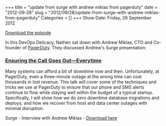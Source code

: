 +++
title = "update from surge with andrew miklas from pagerduty"
date = "2012-09-28"
slug = "2012/09/28/update-from-surge-with-andrew-miklas-from-pagerduty"
Categories = []
+++
Show Date:  Friday, 28 September 2012

[Download the episode](http://traffic.libsyn.com/foodfight/Surge-2-PagerDuty.mp3)

In this DevOps Delicacy, Nathen sat down with Andrew Miklas, CTO and Co-founder of [PagerDuty](http://www.pagerduty.com).  They discussed Andrew's Surge presentation:

<!-- more -->

### [Ensuring the Call Goes Out—Everytime](http://omniti.com/surge/2012/sessions/ensuring-the-call-goes-out-everytime)

Many systems can afford a bit of downtime now and then. Unfortunately, at PagerDuty, even a three-minute outage at the wrong time can cost thousands in lost revenue. This talk will cover some of the techniques and tricks we use at PagerDuty to ensure that our phone and SMS alerts continue to flow while staying well within the budget of a typical startup. Specifically, I will show how we do zero downtime database migrations and deploys, and how we recover from host and data center outages with minimal disruption.

Surge - Interview with Andrew Miklas - [Download here](http://traffic.libsyn.com/foodfight/Surge-2-PagerDuty.mp3)
